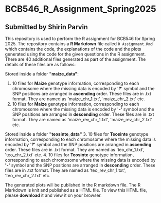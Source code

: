 # BCB546_R_Assignment_Spring2025
## Submitted by Shirin Parvin

This repository is used to perform the R assignment for BCB546 for Spring 2025. The repository contains a **R Markdown** file called `R Assignment.Rmd` which contains the code, the explanations of the code and the plots generated using the code for the given questions in the R assignment. There are 40 additional files generated as part of the assignment. The details of these files are as follows:

Stored inside a folder **"maize_data"**:
1. 10 files for **Maize** genotype information, corresponding to each chromosome where the missing data is encoded by **'?'** symbol and the SNP positions are arranged in **ascending** order. These files are in .txt format. They are named as 'maize_chr_1.txt', 'maize_chr_2.txt' etc.
2. 10 files for **Maize** genotype information, corresponding to each chromosome where the missing data is encoded by **'-'** symbol and the SNP positions are arranged in **descending** order. These files are in .txt format. They are named as 'maize_rev_chr_1.txt', 'maize_rev_chr_2.txt' etc.


Stored inside a folder **"teosinte_data"**
3. 10 files for **Teosinte** genotype information, corresponding to each chromosome where the missing data is encoded by **'?'** symbol and the SNP positions are arranged in **ascending** order. These files are in .txt format. They are named as 'teo_chr_1.txt', 'teo_chr_2.txt' etc.
4. 10 files for **Teosinte** genotype information, corresponding to each chromosome where the missing data is encoded by **'-'** symbol and the SNP positions are arranged in **descending** order. These files are in .txt format. They are named as 'teo_rev_chr_1.txt', 'teo_rev_chr_2.txt' etc.

The generated plots will be published in the R markdown file. The R Markdown is knit and published as a HTML file. To view this HTML file, please **download** it and view it on your browser.
